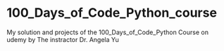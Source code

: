 # 100_Days_of_Code_Python_course
My solution and projects of the 100_Days_of_Code_Python Course on udemy by The instractor Dr. Angela Yu
